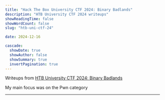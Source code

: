 ```yaml
---
title: "Hack The Box University CTF 2024: Binary Badlands"
description: "HTB University CTF 2024 writeups"
showReadingTime: false
showWordCount: false
slug: "htb-uni-ctf-24"

date: 2024-12-16

cascade:
  showDate: true
  showAuthor: false
  showSummary: true
  invertPagination: true
---
```


Writeups from [HTB University CTF 2024: Binary Badlands](https://www.hackthebox.com/universities/university-ctf-2024)

My main focus was on the Pwn category

---
